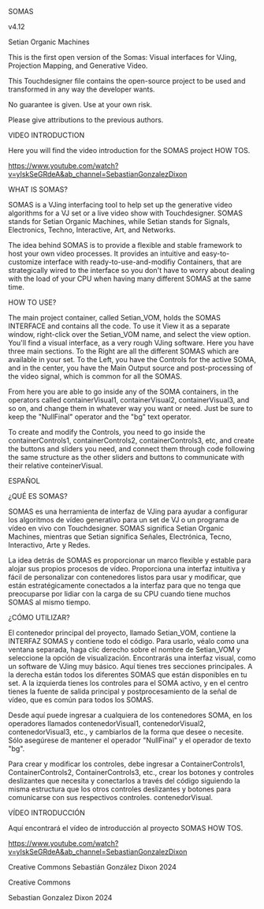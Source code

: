 SOMAS

v4.12

Setian Organic Machines

This is the first open version of the Somas: Visual interfaces for VJing, Projection Mapping, and Generative Video.

This Touchdesigner file contains the open-source project to be used and transformed in any way the developer wants.

No guarantee is given. Use at your own risk.

Please give attributions to the previous authors.

VIDEO INTRODUCTION

Here you will find the video introduction for the SOMAS project HOW TOS.

https://www.youtube.com/watch?v=yIskSeGRdeA&ab_channel=SebastianGonzalezDixon

WHAT IS SOMAS?

SOMAS is a VJing interfacing tool to help set up the generative video algorithms for a VJ set or a live video show with Touchdesigner. SOMAS stands for Setian Organic Machines, while Setian stands for Signals, Electronics, Techno, Interactive, Art, and Networks.

The idea behind SOMAS is to provide a flexible and stable framework to host your own video processes. It provides an intuitive and easy-to-customize interface with ready-to-use-and-modifiy Containers, that are strategically wired to the interface so you don't have to worry about dealing with the load of your CPU when having many different SOMAS at the same time.

HOW TO USE?

The main project container, called Setian_VOM, holds the SOMAS INTERFACE and contains all the code. To use it View it as a separate window, right-click over the Setian_VOM name, and select the view option. You'll find a visual interface, as a very rough VJing software. Here you have three main sections. To the Right are all the different SOMAS which are available in your set. To the Left, you have the Controls for the active SOMA, and in the center, you have the Main Output source and post-processing of the video signal, which is common for all the SOMAS.

From here you are able to go inside any of the SOMA containers, in the operators called containerVisual1, containerVisual2, containerVisual3, and so on, and change them in whatever way you want or need. Just be sure to keep the "NullFinal" operator and the "bg" text operator.

To create and modify the Controls, you need to go inside the containerControls1, containerControls2, containerControls3, etc, and create the buttons and sliders you need, and connect them through code following the same structure as the other sliders and buttons to communicate with their relative conteinerVisual.



ESPAÑOL

¿QUÉ ES SOMAS?

SOMAS es una herramienta de interfaz de VJing para ayudar a configurar los algoritmos de vídeo generativo para un set de VJ o un programa de vídeo en vivo con Touchdesigner. SOMAS significa Setian Organic Machines, mientras que Setian significa Señales, Electrónica, Tecno, Interactivo, Arte y Redes.

La idea detrás de SOMAS es proporcionar un marco flexible y estable para alojar sus propios procesos de vídeo. Proporciona una interfaz intuitiva y fácil de personalizar con contenedores listos para usar y modificar, que están estratégicamente conectados a la interfaz para que no tenga que preocuparse por lidiar con la carga de su CPU cuando tiene muchos SOMAS al mismo tiempo.

¿CÓMO UTILIZAR?

El contenedor principal del proyecto, llamado Setian_VOM, contiene la INTERFAZ SOMAS y contiene todo el código. Para usarlo, véalo como una ventana separada, haga clic derecho sobre el nombre de Setian_VOM y seleccione la opción de visualización. Encontrarás una interfaz visual, como un software de VJing muy básico. Aquí tienes tres secciones principales. A la derecha están todos los diferentes SOMAS que están disponibles en tu set. A la izquierda tienes los controles para el SOMA activo, y en el centro tienes la fuente de salida principal y postprocesamiento de la señal de vídeo, que es común para todos los SOMAS.

Desde aquí puede ingresar a cualquiera de los contenedores SOMA, en los operadores llamados contenedorVisual1, contenedorVisual2, contenedorVisual3, etc., y cambiarlos de la forma que desee o necesite. Sólo asegúrese de mantener el operador "NullFinal" y el operador de texto "bg".

Para crear y modificar los controles, debe ingresar a ContainerControls1, ContainerControls2, ContainerControls3, etc., crear los botones y controles deslizantes que necesita y conectarlos a través del código siguiendo la misma estructura que los otros controles deslizantes y botones para comunicarse con sus respectivos controles. contenedorVisual.

VÍDEO INTRODUCCIÓN

Aquí encontrará el vídeo de introducción al proyecto SOMAS HOW TOS.

https://www.youtube.com/watch?v=yIskSeGRdeA&ab_channel=SebastianGonzalezDixon

Creative Commons Sebastián González Dixon 2024


Creative Commons

Sebastian Gonzalez Dixon 2024
